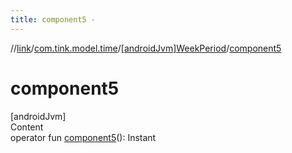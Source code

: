 ```yaml
---
title: component5 -
---
```

//[link](../../index.md)/[com.tink.model.time](../index.md)/[[androidJvm]WeekPeriod](index.md)/[component5](component5.md)



# component5  
[androidJvm]  
Content  
operator fun [component5](component5.md)(): Instant  



